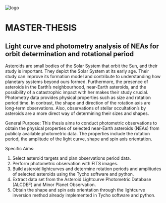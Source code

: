 ![logo]()
# MASTER-THESIS



## Light curve and photometry analysis of NEAs for orbit determination and rotational period

Asteroids are small bodies of the Solar System that orbit the Sun, and their study is important. They depict the Solar System at its early age. Their study can improve its formation model and contribute to understanding how planetary systems beyond ours formed. Furthermore, the presence of asteroids in the Earth’s neighbourhood, near-Earth asteroids, and the possibility of a catastrophic impact with her makes their study crucial. Photometry data provides physical properties such as size and rotation period time. In contrast, the shape and direction of the rotation axis are long-term observations. Also, observations of stellar occultation’s by asteroids are a more direct way of determining their sizes and shapes. 

General Purpose:
This thesis aims to conduct photometric observations to obtain the physical properties of selected near-Earth asteroids (NEAs) from publicly available photometric data. The properties include the rotation period, the amplitude of the light curve, shape and spin axis orientation.

Specific Aims:
1. Select asteroid targets and plan observations period data. 
2. Perform photometric observation with FITS images. 
3. Build asteroid lightcurves and determine rotation periods and amplitudes of selected asteroids using the Tycho software and python.
4. Extract data set from the Asteroid Lightcurve Photometric Database (ALCDEF) and Minor Planet Observation.
5. Obtain the shape and spin axis orientation through the lightcurve inversion method already implemented in Tycho software and python.
